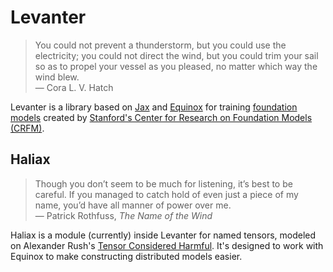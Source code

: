 # Levanter

> You could not prevent a thunderstorm, but you could use the electricity; you could not direct the wind, but you could trim your sail so as to propel your vessel as you pleased, no matter which way the wind blew. <br/>
> — Cora L. V. Hatch


Levanter is a library based on [Jax](https:://github.com/google/jax) and [Equinox](https://github.com/patrick-kidger/equinox)
for training [foundation models](https://en.wikipedia.org/wiki/Foundation_models) created by [Stanford's Center for Research
on Foundation Models (CRFM)](https://crfm.stanford.edu/).

## Haliax

> Though you don’t seem to be much for listening, it’s best to be careful. If you managed to catch hold of even just a piece of my name, you’d have all manner of power over me.<br/>
> — Patrick Rothfuss, *The Name of the Wind*

Haliax is a module (currently) inside Levanter for named tensors, modeled on Alexander Rush's [Tensor Considered Harmful](https://arxiv.org/abs/1803.09868).
It's designed to work with Equinox to make constructing distributed models easier.
